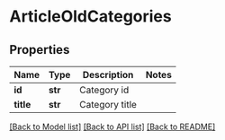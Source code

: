 # ArticleOldCategories

## Properties
Name | Type | Description | Notes
------------ | ------------- | ------------- | -------------
**id** | **str** | Category id | 
**title** | **str** | Category title | 

[[Back to Model list]](../README.md#documentation-for-models) [[Back to API list]](../README.md#documentation-for-api-endpoints) [[Back to README]](../README.md)


